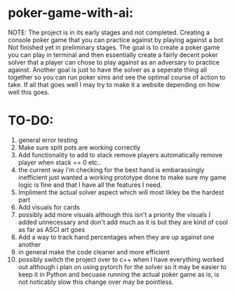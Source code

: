 # poker-game-with-ai:
NOTE: The project is in its early stages and not completed. 
Creating a console poker game that you can practice against by playing against a bot
Not finished yet in preliminary stages. 
The goal is to create a poker game you can play in terminal and then essentially create a fairly decent poker solver that a player can chose to play against as an adversary to practice against. Another goal is just to have the solver as a seperate thing all together so you can run poker sims and see the optimal course of action to take. If all that goes well I may try to make it a website depending on how well this goes.

# TO-DO:
1. general error testing
2. Make sure split pots are working correctly
3. Add functionality to add to stack remove players automatically remove player when stack == 0 etc..
4. the current way i'm checking for the best hand is embarassingly inefficient just wanted a working prototype done to make sure my game logic is fine and that I have all the features I need.
5. Impliment the actual solver aspect which will most likley be the hardest part
6. Add visuals for cards
7. possibly add more visuals although this isn't a priority the visuals I added unnecessary and don't add much as it is but they are kind of cool as far as ASCI art goes
8. Add a way to track hand percentages when they are up against one another
9. in general make the code cleaner and more efficient
10. possibly switch the project over to c++ when I have everything worked out although i plan on using pytorch for the solver so it may be easier to keep it in Python and becuase running the actual poker game as is, is not noticably slow this change over may be pointless.
